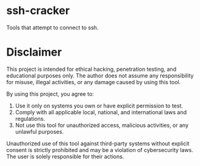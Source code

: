 # ssh-cracker
Tools that attempt to connect to ssh.
# Disclaimer
This project is intended for ethical hacking, penetration testing, and educational purposes only. The author does not assume any responsibility for misuse, illegal activities, or any damage caused by using this tool.

By using this project, you agree to:
1. Use it only on systems you own or have explicit permission to test.
2. Comply with all applicable local, national, and international laws and regulations.
3. Not use this tool for unauthorized access, malicious activities, or any unlawful purposes.

Unauthorized use of this tool against third-party systems without explicit consent is strictly prohibited and may be a violation of cybersecurity laws. The user is solely responsible for their actions.
